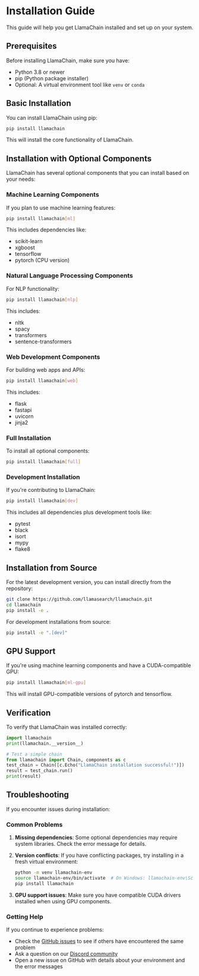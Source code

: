 # Installation Guide

This guide will help you get LlamaChain installed and set up on your system.

## Prerequisites

Before installing LlamaChain, make sure you have:

- Python 3.8 or newer
- pip (Python package installer)
- Optional: A virtual environment tool like `venv` or `conda`

## Basic Installation

You can install LlamaChain using pip:

```bash
pip install llamachain
```

This will install the core functionality of LlamaChain.

## Installation with Optional Components

LlamaChain has several optional components that you can install based on your needs:

### Machine Learning Components

If you plan to use machine learning features:

```bash
pip install llamachain[ml]
```

This includes dependencies like:
- scikit-learn
- xgboost
- tensorflow
- pytorch (CPU version)

### Natural Language Processing Components

For NLP functionality:

```bash
pip install llamachain[nlp]
```

This includes:
- nltk
- spacy
- transformers
- sentence-transformers

### Web Development Components

For building web apps and APIs:

```bash
pip install llamachain[web]
```

This includes:
- flask
- fastapi
- uvicorn
- jinja2

### Full Installation

To install all optional components:

```bash
pip install llamachain[full]
```

### Development Installation

If you're contributing to LlamaChain:

```bash
pip install llamachain[dev]
```

This includes all dependencies plus development tools like:
- pytest
- black
- isort
- mypy
- flake8

## Installation from Source

For the latest development version, you can install directly from the repository:

```bash
git clone https://github.com/llamasearch/llamachain.git
cd llamachain
pip install -e .
```

For development installations from source:

```bash
pip install -e ".[dev]"
```

## GPU Support

If you're using machine learning components and have a CUDA-compatible GPU:

```bash
pip install llamachain[ml-gpu]
```

This will install GPU-compatible versions of pytorch and tensorflow.

## Verification

To verify that LlamaChain was installed correctly:

```python
import llamachain
print(llamachain.__version__)

# Test a simple chain
from llamachain import Chain, components as c
test_chain = Chain([c.Echo("LlamaChain installation successful!")])
result = test_chain.run()
print(result)
```

## Troubleshooting

If you encounter issues during installation:

### Common Problems

1. **Missing dependencies**: Some optional dependencies may require system libraries. Check the error message for details.

2. **Version conflicts**: If you have conflicting packages, try installing in a fresh virtual environment:
   ```bash
   python -m venv llamachain-env
   source llamachain-env/bin/activate  # On Windows: llamachain-env\Scripts\activate
   pip install llamachain
   ```

3. **GPU support issues**: Make sure you have compatible CUDA drivers installed when using GPU components.

### Getting Help

If you continue to experience problems:

- Check the [GitHub issues](https://github.com/llamasearch/llamachain/issues) to see if others have encountered the same problem
- Ask a question on our [Discord community](https://discord.gg/llamachain)
- Open a new issue on GitHub with details about your environment and the error messages 